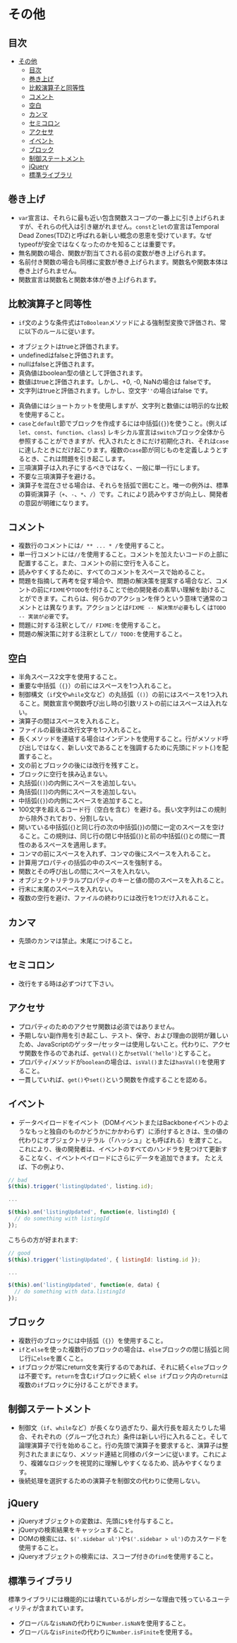 # その他

## 目次
<!-- TOC -->

- [その他](#%E3%81%9D%E3%81%AE%E4%BB%96)
    - [目次](#%E7%9B%AE%E6%AC%A1)
    - [巻き上げ](#%E5%B7%BB%E3%81%8D%E4%B8%8A%E3%81%92)
    - [比較演算子と同等性](#%E6%AF%94%E8%BC%83%E6%BC%94%E7%AE%97%E5%AD%90%E3%81%A8%E5%90%8C%E7%AD%89%E6%80%A7)
    - [コメント](#%E3%82%B3%E3%83%A1%E3%83%B3%E3%83%88)
    - [空白](#%E7%A9%BA%E7%99%BD)
    - [カンマ](#%E3%82%AB%E3%83%B3%E3%83%9E)
    - [セミコロン](#%E3%82%BB%E3%83%9F%E3%82%B3%E3%83%AD%E3%83%B3)
    - [アクセサ](#%E3%82%A2%E3%82%AF%E3%82%BB%E3%82%B5)
    - [イベント](#%E3%82%A4%E3%83%99%E3%83%B3%E3%83%88)
    - [ブロック](#%E3%83%96%E3%83%AD%E3%83%83%E3%82%AF)
    - [制御ステートメント](#%E5%88%B6%E5%BE%A1%E3%82%B9%E3%83%86%E3%83%BC%E3%83%88%E3%83%A1%E3%83%B3%E3%83%88)
    - [jQuery](#jquery)
    - [標準ライブラリ](#%E6%A8%99%E6%BA%96%E3%83%A9%E3%82%A4%E3%83%96%E3%83%A9%E3%83%AA)

<!-- /TOC -->
## 巻き上げ

* `var`宣言は、それらに最も近い包含関数スコープの一番上に引き上げられますが、それらの代入は引き継がれません。`const`と`let`の宣言はTemporal Dead Zones(TDZ)と呼ばれる新しい概念の恩恵を受けています。なぜtypeofが安全ではなくなったのかを知ることは重要です。
* 無名関数の場合、関数が割当てされる前の変数が巻き上げられます。
* 名前付き関数の場合も同様に変数が巻き上げられます。関数名や関数本体は巻き上げられません。
* 関数宣言は関数名と関数本体が巻き上げられます。

## 比較演算子と同等性

* `if`文のような条件式は`ToBoolean`メソッドによる強制型変換で評価され、常に以下のルールに従います。

+ オブジェクトはtrueと評価されます。
+ undefinedはfalseと評価されます。
+ nullはfalseと評価されます。
+ 真偽値はboolean型の値として評価されます。
+ 数値はtrueと評価されます。しかし、+0, -0, NaNの場合は falseです。
+ 文字列はtrueと評価されます。しかし、空文字`''`の場合はfalse です。

* 真偽値にはショートカットを使用しますが、文字列と数値には明示的な比較を使用すること。
* `case`と`default`節でブロックを作成するには中括弧(`{}`)を使うこと。(例えば `let`、`const`、`function`、`class`) レキシカル宣言は`switch`ブロック全体から参照することができますが、代入されたときにだけ初期化され、それは`case`に達したときにだけ起こります。複数の`case`節が同じものを定義しようとするとき、これは問題を引き起こします。
* 三項演算子は入れ子にするべきではなく、一般に単一行にします。
* 不要な三項演算子を避ける。
* 演算子を混在させる場合は、それらを括弧で囲むこと。唯一の例外は、標準の算術演算子（`+`、`-`、`*`、`/`）です。これにより読みやすさが向上し、開発者の意図が明確になります。

## コメント

* 複数行のコメントには`/ ** ... * /`を使用すること。
* 単一行コメントには`//`を使用すること。コメントを加えたいコードの上部に配置すること。また、コメントの前に空行を入ること。
* 読みやすくするために、すべてのコメントをスペースで始めること。
* 問題を指摘して再考を促す場合や、問題の解決策を提案する場合など、コメントの前に`FIXME`や`TODO`を付けることで他の開発者の素早い理解を助けることができます。これらは、何らかのアクションを伴うという意味で通常のコメントとは異なります。アクションとは`FIXME -- 解決策が必要`もしくは`TODO -- 実装が必要`です。
* 問題に対する注釈として`// FIXME:`を使用すること。
* 問題の解決策に対する注釈として`// TODO:`を使用すること。

## 空白

* 半角スペース2文字を使用すること。
* 重要な中括弧（`{}`）の前にはスペースを1つ入れること。
* 制御構文（`if`文や`while`文など）の丸括弧（`()`）の前にはスペースを1つ入れること。関数宣言や関数呼び出し時の引数リストの前にはスペースは入れない。
* 演算子の間はスペースを入れること。
* ファイルの最後は改行文字を1つ入れること。
* 長くメソッドを連結する場合はインデントを使用すること。行がメソッド呼び出しではなく、新しい文であることを強調するために先頭にドット(.)を配置すること。
* 文の前とブロックの後には改行を残すこと。
* ブロックに空行を挟み込まない。
* 丸括弧(`()`)の内側にスペースを追加しない。
* 角括弧(`[]`)の内側にスペースを追加しない。
* 中括弧(`{}`)の内側にスペースを追加すること。
* 100文字を超えるコード行（空白を含む）を避ける。長い文字列はこの規則から除外されており、分割しない。
* 開いている中括弧(`{`)と同じ行の次の中括弧(`}`)の間に一定のスペースを空けること。この規則は、同じ行の閉じ中括弧(`}`)と前の中括弧(`{`)との間に一貫性のあるスペースを適用します。
* コンマの前にスペースを入れず、コンマの後にスペースを入れること。
* 計算用プロパティの括弧の中のスペースを強制する。
* 関数とその呼び出しの間にスペースを入れない。
* オブジェクトリテラルプロパティのキーと値の間のスペースを入れること。
* 行末に末尾のスペースを入れない。
* 複数の空行を避け、ファイルの終わりには改行を1つだけ入れること。

## カンマ

* 先頭のカンマは禁止。末尾につけること。

## セミコロン

* 改行をする時は必ずつけて下さい。

## アクセサ

* プロパティのためのアクセサ関数は必須ではありません。
* 予期しない副作用を引き起こし、テスト、保守、および理由の説明が難しいため、JavaScriptのゲッター/セッターは使用しないこと。代わりに、アクセサ関数を作るのであれば、`getVal()`とか`setVal('hello')`とすること。
* プロパティ/メソッドが`boolean`の場合は、`isVal()`または`hasVal()`を使用すること。
* 一貫していれば、`get()`や`set()`という関数を作成することを認める。

## イベント

* データペイロードをイベント（DOMイベントまたはBackboneイベントのようなもっと独自のものかどうかにかかわらず）に添付するときは、生の値の代わりにオブジェクトリテラル（「ハッシュ」とも呼ばれる）を渡すこと。これにより、後の開発者は、イベントのすべてのハンドラを見つけて更新することなく、イベントペイロードにさらにデータを追加できます。
たとえば、下の例より、
```js
// bad
$(this).trigger('listingUpdated', listing.id);

...

$(this).on('listingUpdated', function(e, listingId) {
  // do something with listingId
});
```
こちらの方が好まれます:
```js
// good
$(this).trigger('listingUpdated', { listingId: listing.id });

...

$(this).on('listingUpdated', function(e, data) {
  // do something with data.listingId
});
```
## ブロック

* 複数行のブロックには中括弧（`{}`）を使用すること。
* `if`と`else`を使った複数行のブロックの場合は、`else`ブロックの閉じ括弧と同じ行に`else`を置くこと。
* `if`ブロックが常にreturn文を実行するのであれば、それに続く`else`ブロックは不要です。`return`を含む`if`ブロックに続く `else if`ブロック内の`return`は複数の`if`ブロックに分けることができます。

## 制御ステートメント

* 制御文（`if`、`while`など）が長くなり過ぎたり、最大行長を超えたりした場合、それぞれの（グループ化された）条件は新しい行に入れること。そして論理演算子で行を始めること。行の先頭で演算子を要求すると、演算子は整列されたままになり、メソッド連結と同様のパターンに従います。これにより、複雑なロジックを視覚的に理解しやすくなるため、読みやすくなります。
* 後続処理を選択するための演算子を制御文の代わりに使用しない。

## jQuery

* jQueryオブジェクトの変数は、先頭に`$`を付与すること。
* jQueryの検索結果をキャッシュすること。
* DOMの検索には、`$('.sidebar ul')`や`$('.sidebar > ul')`のカスケードを使用すること。
* jQueryオブジェクトの検索には、スコープ付きの`find`を使用すること。

## 標準ライブラリ

標準ライブラリには機能的には壊れているがレガシーな理由で残っているユーティリティが含まれています。
* グローバルな`isNaN`の代わりに`Number.isNaN`を使用すること。
* グローバルな`isFinite`の代わりに`Number.isFinite`を使用する。